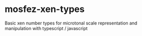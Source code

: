 # mosfez-xen-types

Basic xen number types for microtonal scale representation and manipulation with typescript / javascript
